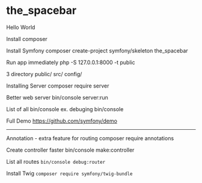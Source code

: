 # the_spacebar
Hello World

Install composer

Install Symfony
 composer create-project symfony/skeleton the_spacebar

Run app immediately
 php -S 127.0.0.1:8000 -t public

3 directory
 public/
 src/
 config/

Installing Server
 composer require server

Better web server
 bin/console server:run

List of all bin/console ex. debuging
 bin/console

Full Demo
 https://github.com/symfony/demo

----------------------

Annotation - extra feature for routing
 composer require annotations

Create controller faster
 bin/console make:controller

List all routes
`bin/console debug:router`

Install Twig
`composer require symfony/twig-bundle`

